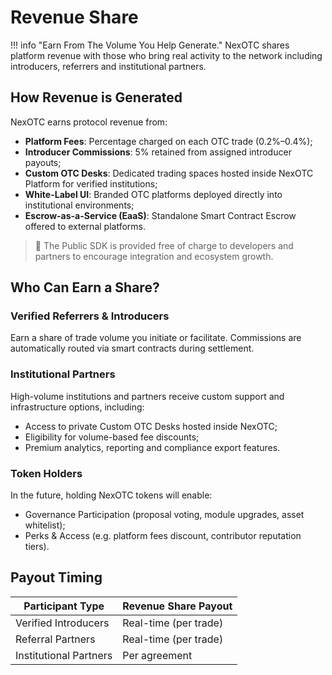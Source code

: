# Revenue Share

!!! info "Earn From The Volume You Help Generate."
    NexOTC shares platform revenue with those who bring real activity to the network including introducers, referrers and institutional partners.

## How Revenue is Generated

NexOTC earns protocol revenue from:

- **Platform Fees**: Percentage charged on each OTC trade (0.2%–0.4%);
- **Introducer Commissions**: 5% retained from assigned introducer payouts;
- **Custom OTC Desks**: Dedicated trading spaces hosted inside NexOTC Platform for verified institutions;
- **White-Label UI**: Branded OTC platforms deployed directly into institutional environments;
- **Escrow-as-a-Service (EaaS)**: Standalone Smart Contract Escrow offered to external platforms.

> 📌 The Public SDK is provided free of charge to developers and partners to encourage integration and ecosystem growth.

## Who Can Earn a Share?

### Verified Referrers & Introducers  
Earn a share of trade volume you initiate or facilitate. Commissions are automatically routed via smart contracts during settlement.

### Institutional Partners  
High-volume institutions and partners receive custom support and infrastructure options, including:

- Access to private Custom OTC Desks hosted inside NexOTC;
- Eligibility for volume-based fee discounts;
- Premium analytics, reporting and compliance export features.

### Token Holders
In the future, holding NexOTC tokens will enable:

- Governance Participation (proposal voting, module upgrades, asset whitelist);
- Perks & Access (e.g. platform fees discount, contributor reputation tiers).

## Payout Timing

| Participant Type       | Revenue Share Payout      |
|------------------------|---------------------------|
| Verified Introducers   | Real-time (per trade)     |
| Referral Partners      | Real-time (per trade)     |
| Institutional Partners | Per agreement             |
